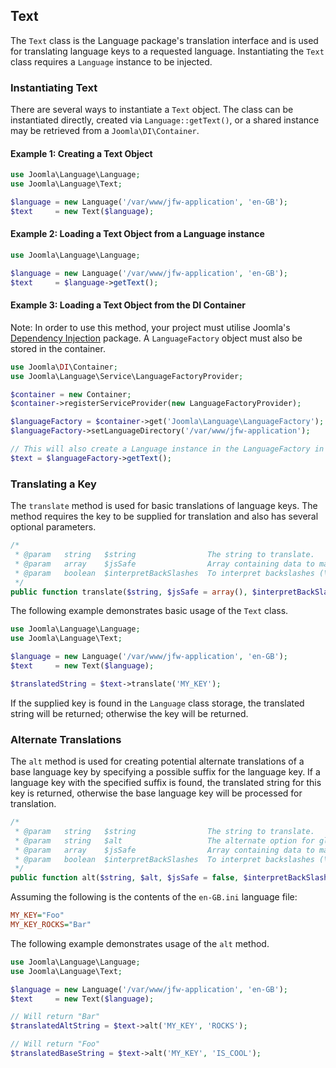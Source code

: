 ## Text

The `Text` class is the Language package's translation interface and is used for translating language keys to a
requested language. Instantiating the `Text` class requires a `Language` instance to be injected.

### Instantiating Text

There are several ways to instantiate a `Text` object.  The class can be instantiated directly, created via `Language::getText()`,
or a shared instance may be retrieved from a `Joomla\DI\Container`.

#### Example 1: Creating a Text Object

```php
use Joomla\Language\Language;
use Joomla\Language\Text;

$language = new Language('/var/www/jfw-application', 'en-GB');
$text     = new Text($language);
```

#### Example 2: Loading a Text Object from a Language instance

```php
use Joomla\Language\Language;

$language = new Language('/var/www/jfw-application', 'en-GB');
$text     = $language->getText();
```

#### Example 3: Loading a Text Object from the DI Container

Note: In order to use this method, your project must utilise Joomla's [Dependency Injection](https://github.com/joomla-framework/di)
package.  A `LanguageFactory` object must also be stored in the container.

```php
use Joomla\DI\Container;
use Joomla\Language\Service\LanguageFactoryProvider;

$container = new Container;
$container->registerServiceProvider(new LanguageFactoryProvider);

$languageFactory = $container->get('Joomla\Language\LanguageFactory');
$languageFactory->setLanguageDirectory('/var/www/jfw-application');

// This will also create a Language instance in the LanguageFactory in the default language
$text = $languageFactory->getText();
```

### Translating a Key

The `translate` method is used for basic translations of language keys. The method requires the key to be supplied for
translation and also has several optional parameters.

```php
/*
 * @param   string   $string                The string to translate.
 * @param   array    $jsSafe                Array containing data to make the string safe for JavaScript output
 * @param   boolean  $interpretBackSlashes  To interpret backslashes (\\=\, \n=carriage return, \t=tabulation)
 */
public function translate($string, $jsSafe = array(), $interpretBackSlashes = true)
```

The following example demonstrates basic usage of the `Text` class.

```php
use Joomla\Language\Language;
use Joomla\Language\Text;

$language = new Language('/var/www/jfw-application', 'en-GB');
$text     = new Text($language);

$translatedString = $text->translate('MY_KEY');
```

If the supplied key is found in the `Language` class storage, the translated string will be returned; otherwise the
key will be returned.

### Alternate Translations

The `alt` method is used for creating potential alternate translations of a base language key by specifying a possible
suffix for the language key.  If a language key with the specified suffix is found, the translated string for this key
is returned, otherwise the base language key will be processed for translation.

```php
/*
 * @param   string   $string                The string to translate.
 * @param   string   $alt                   The alternate option for global string
 * @param   array    $jsSafe                Array containing data to make the string safe for JavaScript output
 * @param   boolean  $interpretBackSlashes  To interpret backslashes (\\=\, \n=carriage return, \t=tabulation)
 */
public function alt($string, $alt, $jsSafe = false, $interpretBackSlashes = true)
```

Assuming the following is the contents of the `en-GB.ini` language file:

```ini
MY_KEY="Foo"
MY_KEY_ROCKS="Bar"
```

The following example demonstrates usage of the `alt` method.

```php
use Joomla\Language\Language;
use Joomla\Language\Text;

$language = new Language('/var/www/jfw-application', 'en-GB');
$text     = new Text($language);

// Will return "Bar"
$translatedAltString = $text->alt('MY_KEY', 'ROCKS');

// Will return "Foo"
$translatedBaseString = $text->alt('MY_KEY', 'IS_COOL');
```
